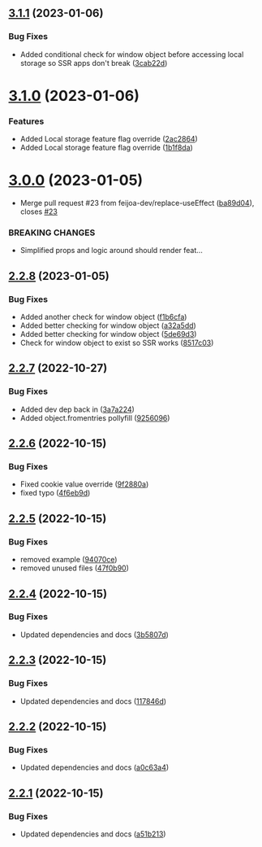 ## [3.1.1](https://github.com/feijoa-dev/feijoa-react/compare/v3.1.0...v3.1.1) (2023-01-06)


### Bug Fixes

* Added conditional check for window object before accessing local storage so SSR apps don't break ([3cab22d](https://github.com/feijoa-dev/feijoa-react/commit/3cab22d7ffc1edeb451b532b3bcd8fc2ac612d06))

# [3.1.0](https://github.com/feijoa-dev/feijoa-react/compare/v3.0.0...v3.1.0) (2023-01-06)


### Features

* Added Local storage feature flag override ([2ac2864](https://github.com/feijoa-dev/feijoa-react/commit/2ac2864367d26a3812d4e87d102fb3009faf5f91))
* Added Local storage feature flag override ([1b1f8da](https://github.com/feijoa-dev/feijoa-react/commit/1b1f8da686289090696be0949375257241941715))

# [3.0.0](https://github.com/feijoa-dev/feijoa-react/compare/v2.2.8...v3.0.0) (2023-01-05)


* Merge pull request #23 from feijoa-dev/replace-useEffect ([ba89d04](https://github.com/feijoa-dev/feijoa-react/commit/ba89d044009fa0580ec44d4a7f9d8b208cc5efb6)), closes [#23](https://github.com/feijoa-dev/feijoa-react/issues/23)


### BREAKING CHANGES

* Simplified props and logic around should render feat…

## [2.2.8](https://github.com/feijoa-dev/feijoa-react/compare/v2.2.7...v2.2.8) (2023-01-05)


### Bug Fixes

* Added another check for window object ([f1b6cfa](https://github.com/feijoa-dev/feijoa-react/commit/f1b6cfa1c871cae59ed3eb065fb5b09d5ca2e32b))
* Added better checking for window object ([a32a5dd](https://github.com/feijoa-dev/feijoa-react/commit/a32a5dde35d57ffad211764690d3a1371e005ae8))
* Added better checking for window object ([5de69d3](https://github.com/feijoa-dev/feijoa-react/commit/5de69d37909d6b518caf5aba8cd3282835966b3e))
* Check for window object to exist so SSR works ([8517c03](https://github.com/feijoa-dev/feijoa-react/commit/8517c03b0ff685817a7b456f84e1118a9c3acd2a))

## [2.2.7](https://github.com/feijoa-dev/feijoa-react/compare/v2.2.6...v2.2.7) (2022-10-27)


### Bug Fixes

* Added dev dep back in ([3a7a224](https://github.com/feijoa-dev/feijoa-react/commit/3a7a224c4373ba80f1b09f927163b479ea599aaf))
* Added object.fromentries pollyfill ([9256096](https://github.com/feijoa-dev/feijoa-react/commit/9256096aa853bbc5adf6011421c29ad8669f5cc5))

## [2.2.6](https://github.com/feijoa-dev/feijoa-react/compare/v2.2.5...v2.2.6) (2022-10-15)


### Bug Fixes

* Fixed cookie value override ([9f2880a](https://github.com/feijoa-dev/feijoa-react/commit/9f2880af904ef42ef272194888334704f2eca7d6))
* fixed typo ([4f6eb9d](https://github.com/feijoa-dev/feijoa-react/commit/4f6eb9d5211a33506ab7400f1f50d7f44ed0590e))

## [2.2.5](https://github.com/feijoa-dev/feijoa-react/compare/v2.2.4...v2.2.5) (2022-10-15)


### Bug Fixes

* removed example ([94070ce](https://github.com/feijoa-dev/feijoa-react/commit/94070cee758c68871e9c1d19619fe735a10bec4d))
* removed unused files ([47f0b90](https://github.com/feijoa-dev/feijoa-react/commit/47f0b90b447c3d5d9c1066f3829220354a4e05b9))

## [2.2.4](https://github.com/feijoa-dev/feijoa-react/compare/v2.2.3...v2.2.4) (2022-10-15)


### Bug Fixes

* Updated dependencies and docs ([3b5807d](https://github.com/feijoa-dev/feijoa-react/commit/3b5807d8aec1a45b9173d8476cddb02e163e3714))

## [2.2.3](https://github.com/feijoa-dev/feijoa-react/compare/v2.2.2...v2.2.3) (2022-10-15)


### Bug Fixes

* Updated dependencies and docs ([117846d](https://github.com/feijoa-dev/feijoa-react/commit/117846da0eb669b3bf0e1e1ff21ed349bba9e94e))

## [2.2.2](https://github.com/feijoa-dev/feijoa-react/compare/v2.2.1...v2.2.2) (2022-10-15)


### Bug Fixes

* Updated dependencies and docs ([a0c63a4](https://github.com/feijoa-dev/feijoa-react/commit/a0c63a423514b5978ff61e466b3f501efb44df7f))

## [2.2.1](https://github.com/feijoa-dev/feijoa-react/compare/v2.2.0...v2.2.1) (2022-10-15)


### Bug Fixes

* Updated dependencies and docs ([a51b213](https://github.com/feijoa-dev/feijoa-react/commit/a51b21329412fda17e2ff0581b6555c54bfee74a))
